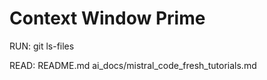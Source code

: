 # Context Window Prime

RUN:
    git ls-files

READ:
    README.md
    ai_docs/mistral_code_fresh_tutorials.md
